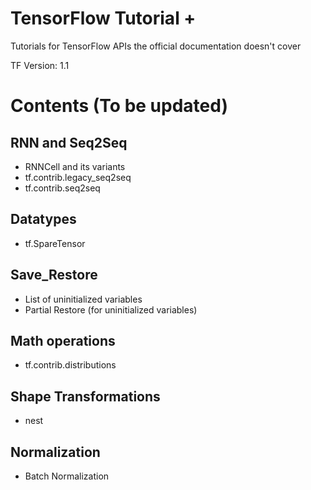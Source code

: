 # TensorFlow Tutorial +

Tutorials for TensorFlow APIs the official documentation doesn't cover

TF Version: 1.1

# Contents (To be updated)

## RNN and Seq2Seq
- RNNCell and its variants
- tf.contrib.legacy_seq2seq
- tf.contrib.seq2seq

## Datatypes
- tf.SpareTensor

## Save_Restore
- List of uninitialized variables
- Partial Restore (for uninitialized variables)

## Math operations
- tf.contrib.distributions

## Shape Transformations
- nest

## Normalization
- Batch Normalization
